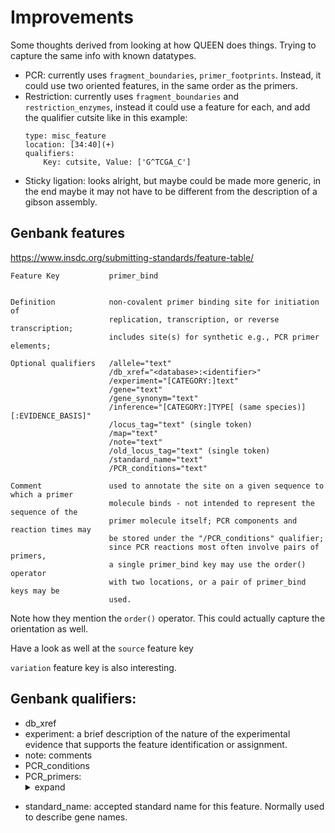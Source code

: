 # Improvements

Some thoughts derived from looking at how QUEEN does things. Trying to capture the same info with known datatypes.

* PCR: currently uses `fragment_boundaries`, `primer_footprints`. Instead, it could use two oriented features, in the same order as the primers.
* Restriction: currently uses `fragment_boundaries` and `restriction_enzymes`, instead it could use a feature for each, and add the qualifier cutsite like in this example:
    ```
    type: misc_feature
    location: [34:40](+)
    qualifiers:
        Key: cutsite, Value: ['G^TCGA_C']
    ```
* Sticky ligation: looks alright, but maybe could be made more generic, in the end maybe it may not have to be different from the description of a gibson assembly.

## Genbank features

https://www.insdc.org/submitting-standards/feature-table/

```
Feature Key           primer_bind


Definition            non-covalent primer binding site for initiation of
                      replication, transcription, or reverse transcription;
                      includes site(s) for synthetic e.g., PCR primer elements;

Optional qualifiers   /allele="text"
                      /db_xref="<database>:<identifier>"
                      /experiment="[CATEGORY:]text"
                      /gene="text"
                      /gene_synonym="text"
                      /inference="[CATEGORY:]TYPE[ (same species)][:EVIDENCE_BASIS]"
                      /locus_tag="text" (single token)
                      /map="text"
                      /note="text"
                      /old_locus_tag="text" (single token)
                      /standard_name="text"
                      /PCR_conditions="text"

Comment               used to annotate the site on a given sequence to which a primer 
                      molecule binds - not intended to represent the sequence of the
                      primer molecule itself; PCR components and reaction times may 
                      be stored under the "/PCR_conditions" qualifier; 
                      since PCR reactions most often involve pairs of primers,
                      a single primer_bind key may use the order() operator
                      with two locations, or a pair of primer_bind keys may be
                      used.
```

Note how they mention the `order()` operator. This could actually capture the orientation as well.

Have a look as well at the `source` feature key

`variation` feature key is also interesting.

## Genbank qualifiers:

* db_xref
* experiment: a brief description of the nature of the experimental evidence that supports the feature identification or assignment.
* note: comments
* PCR_conditions
* PCR_primers: <details> <summary>expand</summary>
    ```
        Qualifier       /PCR_primers=
        Definition      PCR primers that were used to amplify the sequence.
                        A single /PCR_primers qualifier should contain all the primers used  
                        for a single PCR reaction. If multiple forward or reverse primers are                   
                        present in a  single PCR reaction, multiple sets of fwd_name/fwd_seq 
                        or rev_name/rev_seq values will be  present.
        Value format    /PCR_primers="[fwd_name: XXX1, ]fwd_seq: xxxxx1,[fwd_name: XXX2,]
                        fwd_seq: xxxxx2, [rev_name: YYY1, ]rev_seq: yyyyy1, 
                        [rev_name: YYY2, ]rev_seq: yyyyy2"

        Example         /PCR_primers="fwd_name: CO1P1, fwd_seq: ttgattttttggtcayccwgaagt,
                        rev_name: CO1R4, rev_seq: ccwvytardcctarraartgttg"
                        /PCR_primers=" fwd_name: hoge1, fwd_seq: cgkgtgtatcttact, 
                        rev_name: hoge2, rev_seq: cg<i>gtgtatcttact" 
                        /PCR_primers="fwd_name: CO1P1, fwd_seq: ttgattttttggtcayccwgaagt,
                        fwd_name: CO1P2, fwd_seq: gatacacaggtcayccwgaagt, rev_name: CO1R4,  
                        rev_seq: ccwvytardcctarraartgttg" 

        Comment         fwd_seq and rev_seq are both mandatory; fwd_name and rev_name are
                        both optional. Both sequences should be presented in 5'>3' order. 
                        The sequences should be given in the IUPAC degenerate-base alphabet,
                        except for the modified bases; those must be enclosed within angle
                        brackets <> 
    ```
</details>

* standard_name: accepted standard name for this feature. Normally used to describe gene names.

